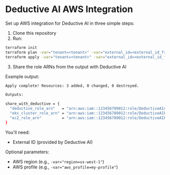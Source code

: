 # Deductive AI AWS Integration

Set up AWS integration for Deductive AI in three simple steps:

1. Clone this repository
2. Run:

```bash
terraform init
terraform plan -var="tenant=<tenant>" -var="external_id=<external_id_from_deductive_ai>"
terraform apply -var="tenant=<tenant>" -var="external_id=<external_id_from_deductive_ai>"
```

3. Share the role ARNs from the output with Deductive AI

Example output:

```bash
Apply complete! Resources: 3 added, 0 changed, 0 destroyed.

Outputs:

share_with_deductive = {
  "deductive_role_arn"   = "arn:aws:iam::123456789012:role/DeductiveAIAssumeRole"
  "eks_cluster_role_arn" = "arn:aws:iam::123456789012:role/DeductiveAIEKSClusterRole"
  "ec2_role_arn"         = "arn:aws:iam::123456789012:role/DeductiveAIEC2Role-tenant"
}
```

You'll need:

- External ID (provided by Deductive AI)

Optional parameters:

- AWS region (e.g., `-var="region=us-west-1"`)
- AWS profile (e.g., `-var="aws_profile=my-profile"`)
